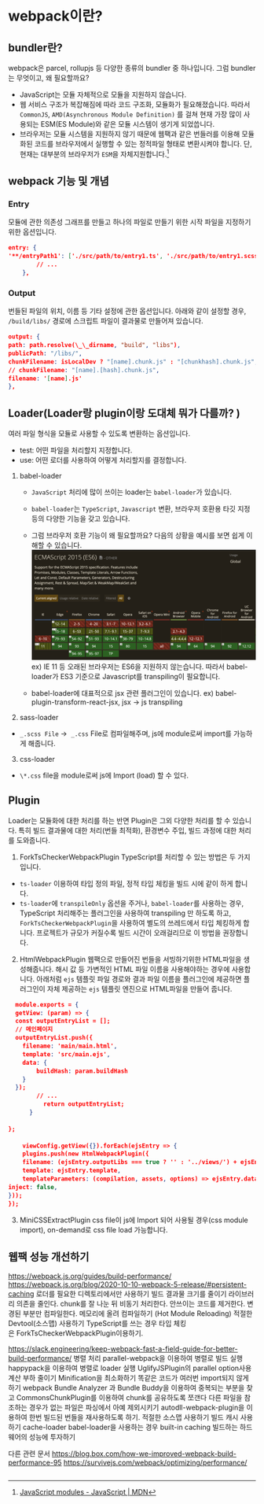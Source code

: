 # webpack이란?

## bundler란?

webpack은 parcel, rollupjs 등 다양한 종류의 bundler 중 하나입니다. 그럼 bundler는 무엇이고, 왜 필요할까요?

- JavaScript는 모듈 자체적으로 모듈을 지원하지 않습니다.
- 웹 서비스 구조가 복잡해짐에 따라 코드 구조화, 모듈화가 필요해졌습니다. 따라서 `CommonJS`, `AMD(Asynchronous Module Definition)` 를 걸쳐 현재 가장 많이 사용되는 ESM(ES Module)와 같은 모듈 시스템이 생기게 되었씁니다.
- 브라우저는 모듈 시스템을 지원하지 않기 때문에 웹팩과 같은 번들러를 이용해 모듈화된 코드를 브라우저에서 실행할 수 있는 정적파일 형태로 변환시켜야 합니다. 단, 현재는 대부분의 브라우저가 `ESM`을 자체지원합니다.[^1]

## webpack 기능 및 개념

### Entry

모듈에 관한 의존성 그래프를 만들고 하나의 파일로 만들기 위한 시작 파일을 지정하기 위한 옵션입니다.

```json
entry: {
'**/entryPath1': ['./src/path/to/entry1.ts', './src/path/to/entry1.scss'], // 에디터
    	// ...
    },
```

### Output

번들된 파일의 위치, 이름 등 기타 설정에 관한 옵션입니다. 아래와 같이 설정할 경우, `/build/libs/` 경로에 스크립트 파일이 결과물로 만들어져 있습니다.

```json
output: {
path: path.resolve(\_\_dirname, "build", "libs"),
publicPath: "/libs/",
chunkFilename: isLocalDev ? "[name].chunk.js" : "[chunkhash].chunk.js",
// chunkFilename: "[name].[hash].chunk.js",
filename: '[name].js'
},
```

## Loader(Loader랑 plugin이랑 도대체 뭐가 다를까? )

여러 파일 형식을 모듈로 사용할 수 있도록 변환하는 옵션입니다.

- test: 어떤 파일을 처리할지 지정합니다.
- use: 어떤 로더를 사용하여 어떻게 처리할지를 결정합니다.

1.  babel-loader

    - `JavaScript` 처리에 많이 쓰이는 loader는 `babel-loader`가 있습니다.
    - `babel-loader`는 `TypeScript`, `Javascript` 변환, 브라우저 호환용 타깃 지정 등의 다양한 기능을 갖고 있습니다.
    - 그럼 브라우저 호환 기능이 왜 필요할까요? 다음의 상황을 예시를 보면 쉽게 이해할 수 있습니다.
      ![caniuse](../../../attachments/2021-10-14-21-36-54.png)
      ex) IE 11 등 오래된 브라우저는 ES6을 지원하지 않는습니다. 따라서 babel-loader가 ES3 기준으로 Javascript를 transpiling이 필요합니다.

    - babel-loader에 대표적으로 jsx 관련 플러그인이 있습니다.
      ex) babel-plugin-transform-react-jsx, jsx → js transpiling

2.  sass-loader

- `_.scss File` →  `_.css` File로 컴파일해주며, js에 module로써 import를 가능하게 해줍니다.

3. css-loader

- `\*.css` file을 module로써 js에 Import (load) 할 수 있다.

## Plugin

Loader는 모듈화에 대한 처리를 하는 반면 Plugin은 그외 다양한 처리를 할 수 있습니다. 특히 빌드 결과물에 대한 처리(번들 최적화), 환경변수 주입, 빌드 과정에 대한 처리를 도와줍니다.

1. ForkTsCheckerWebpackPlugin
   TypeScript를 처리할 수 있는 방법은 두 가지 입니다.

- `ts-loader` 이용하여 타입 정의 파일, 정적 타입 체킹을 빌드 시에 같이 하게 합니다.
- `ts-loader`에 `transpileOnly` 옵션을 주거나, `babel-loader`를 사용하는 경우, TypeScript 처리해주는 플러그인을 사용하여 transpiling 만 하도록 하고, `ForkTsCheckerWebpackPlugin`을 사용하여 별도의 쓰레드에서 타입 체킹하게 합니다. 프로젝트가 규모가 커질수록 빌드 시간이 오래걸리므로 이 방법을 권장합니다.

2. HtmlWebpackPlugin
   웹팩으로 만들어진 번들을 서빙하기위한 HTML파일을 생성해줍니다. 해시 값 등 가변적인 HTML 파일 이름을 사용해야하는 경우에 사용합니다. 아래처럼 `ejs` 템플릿 파일 경로와 결과 파일 이름을 플러그인에 제공하면 플러그인이 자체 제공하는 `ejs` 템플릿 엔진으로 HTML파일을 만들어 줍니다.

```json
  module.exports = {
  getView: (param) => {
  const outputEntryList = [];
  // 메인페이지
  outputEntryList.push({
    filename: 'main/main.html',
    template: 'src/main.ejs',
    data: {
        buildHash: param.buildHash
    }
  });
        // ...
          return outputEntryList;
      }

};

    viewConfig.getView({}).forEach(ejsEntry => {
    plugins.push(new HtmlWebpackPlugin({
    filename: (ejsEntry.outputLibs === true ? '' : '../views/') + ejsEntry.filename,
    template: ejsEntry.template,
    templateParameters: (compilation, assets, options) => ejsEntry.data != null ? ejsEntry.data : {},
inject: false,
}));
});
```

3. MiniCSSExtractPlugin
   css file이 js에 Import 되어 사용될 경우(css module import), on-demand로 css file load 가능합니다.

## 웹팩 성능 개선하기

https://webpack.js.org/guides/build-performance/
https://webpack.js.org/blog/2020-10-10-webpack-5-release/#persistent-caching
로더를 필요한 디렉토리에서만 사용하기
빌드 결과물 크기를 줄이기
라이브러리 의존을 줄인다.
chunk를 잘 나눈 뒤 비동기 처리한다.
안쓰이는 코드를 제거한다.
변경된 부분만 컴파일한다.
메모리에 올려 컴파일하기 (Hot Module Reloading)
적절한 Devtool(소스맵) 사용하기
TypeScript를 쓰는 경우 타입 체킹은 ForkTsCheckerWebpackPlugin이용하기.

https://slack.engineering/keep-webpack-fast-a-field-guide-for-better-build-performance/
병렬 처리
parallel-webpack을 이용하여 병렬로 빌드 실행
happypack을 이용하여 병렬로 loader 실행
UglifyJSPlugin의 parallel option사용
계산 부하 줄이기
Minification을 최소화하기
똑같은 코드가 여러번 import되지 않게 하기
webpack Bundle Analyzer 과 Bundle Buddy을 이용하여 중복되는 부분을 찾고 CommonsChunkPlugin를 이용하여 chunk를 공유하도록 쪼갠다
다른 파일을 참조하는 경우가 없는 파일은 파싱에서 아예 제외시키기
autodll-webpack-plugin을 이용하여 한번 빌드된 번들을 재사용하도록 하기.
적절한 소스맵 사용하기
빌드 캐시 사용하기
cache-loader
babel-loader을 사용하는 경우 built-in caching
빌드하는 하드웨어의 성능에 투자하기

다른 관련 문서
https://blog.box.com/how-we-improved-webpack-build-performance-95
https://survivejs.com/webpack/optimizing/performance/

```

```

[^1]: [JavaScript modules - JavaScript | MDN](https://developer.mozilla.org/ko/docs/Web/JavaScript/Guide/Modules)
